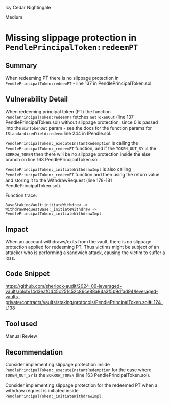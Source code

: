 Icy Cedar Nightingale

Medium

# Missing slippage protection in `PendlePrincipalToken:redeemPT`

## Summary

When redeeming PT there is no slippage protection in `PendlePrincipalToken:redeemPT` - line 137 in PendlePrincipalToken.sol.

## Vulnerability Detail

When redeeming principal token (PT) the function `PendlePrincipalToken:redeemPT` fetches `netTokenOut` (line 137 PendlePrincipalToken.sol) without slippage protection, since 0 is passed into the `minTokenOut` param - see the docs for the function params for `IStandardizedYield:redeem` line 244 in IPendle.sol.

`PendlePrincipalToken:_executeInstantRedemption` is calling the `PendlePrincipalToken:_redeemPT` function, and if the `TOKEN_OUT_SY` is the `BORROW_TOKEN` then there will be no slippage protection inside the else branch on line 163 PendlePrincipalToken.sol.

`PendlePrincipalToken:_initiateWithdrawImpl` is also calling `PendlePrincipalToken:_redeemPT` function and then using the return value and storing it to the WithdrawRequest (line 178-181 PendlePrincipalToken.sol).

Function trace:

`BaseStakingVault:initiateWithdraw -> WithdrawRequestBase:_initiateWithdraw -> PendlePrincipalToken:_initiateWithdrawImpl`

## Impact

When an account withdraws/exits from the vault, there is no slippage protection applied for redeeming PT. Thus victims might be subject of an attacker who is performing a sandwich attack, causing the victim to suffer a loss.

## Code Snippet

https://github.com/sherlock-audit/2024-06-leveraged-vaults/blob/14d3eaf0445c251c52c86ce88a84a3f5b9dfad94/leveraged-vaults-private/contracts/vaults/staking/protocols/PendlePrincipalToken.sol#L124-L138

## Tool used

Manual Review

## Recommendation

Consider implementing slippage protection inside `PendlePrincipalToken:_executeInstantRedemption` for the case where `TOKEN_OUT_SY` is the `BORROW_TOKEN` (line 163 PendlePrincipalToken.sol).

Consider implementing slippage protection for the redeemed PT when a withdraw request is initiated inside `PendlePrincipalToken:_initiateWithdrawImpl`.